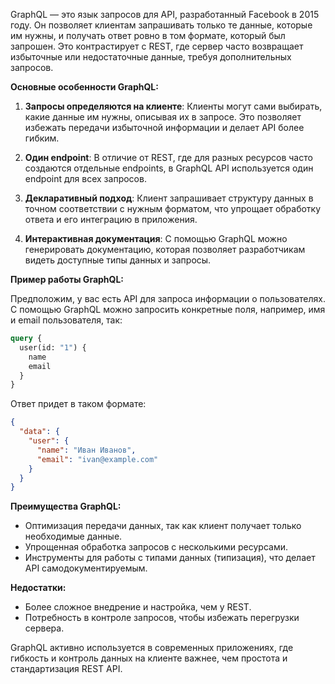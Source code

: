 GraphQL — это язык запросов для API, разработанный Facebook в 2015 году. Он позволяет клиентам запрашивать только те данные, которые им нужны, и получать ответ ровно в том формате, который был запрошен. Это контрастирует с REST, где сервер часто возвращает избыточные или недостаточные данные, требуя дополнительных запросов.

**Основные особенности GraphQL:**

1. **Запросы определяются на клиенте**: Клиенты могут сами выбирать, какие данные им нужны, описывая их в запросе. Это позволяет избежать передачи избыточной информации и делает API более гибким.
  
2. **Один endpoint**: В отличие от REST, где для разных ресурсов часто создаются отдельные endpoints, в GraphQL API используется один endpoint для всех запросов.

3. **Декларативный подход**: Клиент запрашивает структуру данных в точном соответствии с нужным форматом, что упрощает обработку ответа и его интеграцию в приложения.

4. **Интерактивная документация**: С помощью GraphQL можно генерировать документацию, которая позволяет разработчикам видеть доступные типы данных и запросы.

**Пример работы GraphQL:**

Предположим, у вас есть API для запроса информации о пользователях. С помощью GraphQL можно запросить конкретные поля, например, имя и email пользователя, так:

```graphql
query {
  user(id: "1") {
    name
    email
  }
}
```

Ответ придет в таком формате:

```json
{
  "data": {
    "user": {
      "name": "Иван Иванов",
      "email": "ivan@example.com"
    }
  }
}
```

**Преимущества GraphQL:**

- Оптимизация передачи данных, так как клиент получает только необходимые данные.
- Упрощенная обработка запросов с несколькими ресурсами.
- Инструменты для работы с типами данных (типизация), что делает API самодокументируемым.
  
**Недостатки:**

- Более сложное внедрение и настройка, чем у REST.
- Потребность в контроле запросов, чтобы избежать перегрузки сервера.

GraphQL активно используется в современных приложениях, где гибкость и контроль данных на клиенте важнее, чем простота и стандартизация REST API.
